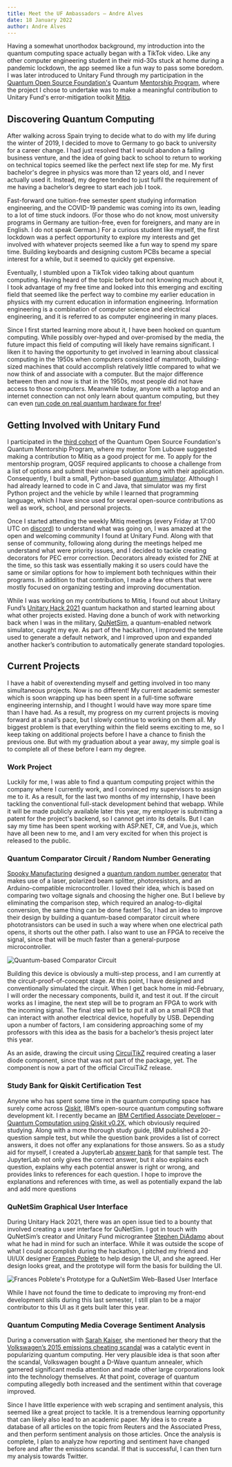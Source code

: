 ```yaml
---
title: Meet the UF Ambassadors – Andre Alves
date: 18 January 2022
author: Andre Alves
---
```


Having a somewhat unorthodox background, my introduction into the quantum computing space actually began with a TikTok video.
Like any other computer engineering student in their mid-30s stuck at home during a pandemic lockdown, the app seemed like a fun way to pass some boredom. 
I was later introduced to Unitary Fund through my participation in the [Quantum Open Source Foundation's](https://qosf.org/) Quantum [Mentorship Program](https://qosf.org/qc_mentorship/), where the project I chose to undertake was to make a meaningful contribution to Unitary Fund's error-mitigation toolkit [Mitiq](https://github.com/unitaryfund/mitiq).

## Discovering Quantum Computing

After walking across Spain trying to decide what to do with my life during the winter of 2019, I decided to move to Germany to go back to university for a career change.
I had just resolved that I would abandon a failing business venture, and the idea of going back to school to return to working on technical topics seemed like the perfect next life step for me.
My first bachelor's degree in physics was more than 12 years old, and I never actually used it.
Instead, my degree tended to just fulfil the requirement of me having a bachelor’s degree to start each job I took.

Fast-forward one tuition-free semester spent studying information engineering, and the COVID-19 pandemic was coming into its own, leading to a lot of time stuck indoors.
(For those who do not know, most university programs in Germany are tuition-free, even for foreigners, and many are in English.
I do not speak German.)
For a curious student like myself, the first lockdown was a perfect opportunity to explore my interests and get involved with whatever projects seemed like a fun way to spend my spare time.
Building keyboards and designing custom PCBs became a special interest for a while, but it seemed to quickly get expensive.

Eventually, I stumbled upon a TikTok video talking about quantum computing.
Having heard of the topic before but not knowing much about it, I took advantage of my free time and looked into this emerging and exciting field that seemed like the perfect way to combine my earlier education in physics with my current education in information engineering.
Information engineering is a combination of computer science and electrical engineering, and it is referred to as computer engineering in many places.

Since I first started learning more about it, I have been hooked on quantum computing.
While possibly over-hyped and over-promised by the media, the future impact this field of computing will likely have remains significant.
I liken it to having the opportunity to get involved in learning about classical computing in the 1950s when computers consisted of mammoth, building-sized machines that could accomplish relatively little compared to what we now think of and associate with a computer.
But the major difference between then and now is that in the 1950s, most people did not have access to those computers.
Meanwhile today, anyone with a laptop and an internet connection can not only learn about quantum computing, but they can even [run code on real quantum hardware for free](https://quantum-computing.ibm.com/)!

## Getting Involved with Unitary Fund

I participated in the [third cohort](https://qosf.org/mentorship_cohort_3/) of the Quantum Open Source Foundation's Quantum Mentorship Program, where my mentor Tom Lubowe suggested making a contribution to Mitiq as a good project for me.
To apply for the mentorship program, QOSF required applicants to choose a challenge from a list of options and submit their unique solution along with their application.
Consequently, I built a small, Python-based [quantum simulator](https://github.com/andre-a-alves/QOSF-Mentorship-Submission-Quantum-Simulator).
Although I had already learned to code in C and Java, that simulator was my first Python project and the vehicle by while I learned that programming language, which I have since used for several open-source contributions as well as work, school, and personal projects.

Once I started attending the weekly Mitiq meetings (every Friday at 17:00 UTC on [discord](http://discord.unitary.fund/)) to understand what was going on, I was amazed at the open and welcoming community I found at Unitary Fund.
Along with that sense of community, following along during the meetings helped me understand what were priority issues, and I decided to tackle creating decorators for PEC error correction.
Decorators already existed for ZNE at the time, so this task was essentially making it so users could have the same or similar options for how to implement both techniques within their programs.
In addition to that contribution, I made a few others that were mostly focused on organizing testing and improving documentation.

While I was working on my contributions to Mitiq, I found out about Unitary Fund’s [Unitary Hack 2021](https://unitaryfund.github.io/unitaryhack/) quantum hackathon and started learning about what other projects existed.
Having done a bunch of work with networking back when I was in the military, [QuNetSim](https://github.com/tqsd/QuNetSim), a quantum-enabled network simulator, caught my eye.
As part of the hackathon, I improved the template used to generate a default network, and I improved upon and expanded another hacker’s contribution to automatically generate standard topologies.

## Current Projects

I have a habit of overextending myself and getting involved in too many simultaneous projects.
Now is no different!
My current academic semester which is soon wrapping up has been spent in a full-time software engineering internship, and I thought I would have way more spare time than I have had.
As a result, my progress on my current projects is moving forward at a snail’s pace, but I slowly continue to working on them all.
My biggest problem is that everything within the field seems exciting to me, so I keep taking on additional projects before I have a chance to finish the previous one.
But with my graduation about a year away, my simple goal is to complete all of these before I earn my degree.

### Work Project

Luckily for me, I was able to find a quantum computing project within the company where I currently work, and I convinced my supervisors to assign me to it.
As a result, for the last two months of my internship, I have been tackling the conventional full-stack development behind that webapp.
While it will be made publicly available later this year, my employer is submitting a patent for the project's backend, so I cannot get into its details.
But I can say my time has been spent working with ASP.NET, C#, and Vue.js, which have all been new to me, and I am very excited for when this project is released to the public.

### Quantum Comparator Circuit / Random Number Generating

[Spooky Manufacturing](https://www.spookymanufacturing.com/) designed a [quantum random number generator](https://www.spookymanufacturing.com/QRNG/) that makes use of a laser, polarized beam splitter, photoresistors, and an Arduino-compatible microcontroller.
I loved their idea, which is based on comparing two voltage signals and choosing the higher one.
But I believe by eliminating the comparison step, which required an analog-to-digital conversion, the same thing can be done faster!
So, I had an idea to improve their design by building a quantum-based comparator circuit where phototransistors can be used in such a way where when one electrical path opens, it shorts out the other path.
I also want to use an FPGA to receive the signal, since that will be much faster than a general-purpose microcontroller.

![Quantum-based Comparator Circuit](../../images/ambassador_alves_intro_circuit.png)

Building this device is obviously a multi-step process, and I am currently at the circuit-proof-of-concept stage.
At this point, I have designed and conventionally simulated the circuit.
When I get back home in mid-February, I will order the necessary components, build it, and test it out.
If the circuit works as I imagine, the next step will be to program an FPGA to work with the incoming signal.
The final step will be to put it all on a small PCB that can interact with another electrical device, hopefully by USB.
Depending upon a number of factors, I am considering approaching some of my professors with this idea as the basis for a bachelor’s thesis project later this year.

As an aside, drawing the circuit using [CircuiTikZ](https://github.com/circuitikz/circuitikz) required creating a laser diode component, since that was not part of the package, yet.
The component is now a part of the official CircuiTikZ release.

### Study Bank for Qiskit Certification Test

Anyone who has spent some time in the quantum computing space has surely come across [Qiskit](https://qiskit.org/), IBM’s open-source quantum computing software development kit.
I recently became an [IBM Certified Associate Developer – Quantum Computation using Qiskit v0.2X](https://www.ibm.com/training/certification/C0010300), which obviously required studying.
Along with a more thorough study guide, IBM published a 20-question sample test, but while the question bank provides a list of correct answers, it does not offer any explanations for those answers.
So as a study aid for myself, I created a JupyterLab [answer bank](https://github.com/andre-a-alves/qiskit-sample-test-answers) for that sample test.
The JupyterLab not only gives the correct answer, but it also explains each question, explains why each potential answer is right or wrong, and provides links to references for each question.
I hope to improve the explanations and references with time, as well as potentially expand the lab and add more questions

### QuNetSim Graphical User Interface

During Unitary Hack 2021, there was an open issue tied to a bounty that involved creating a user interface for QuNetSim.
I got in touch with QuNetSim’s creator and Unitary Fund micrograntee [Stephen DiAdamo](https://scholar.google.ca/citations?user=k9O1vSwAAAAJ&hl=en) about what he had in mind for such an interface.
While it was outside the scope of what I could accomplish during the hackathon, I pitched my friend and UI/UX designer [Frances Poblete](http://francespoblete.com) to help design the UI, and she agreed.
Her design looks great, and the prototype will form the basis for building the UI.

![Frances Poblete's Prototype for a QuNetSim Web-Based User Interface](../../images/ambassador_alves_intro_QuNetSim_UI.png)

While I have not found the time to dedicate to improving my front-end development skills during this last semester, I still plan to be a major contributor to this UI as it gets built later this year.

### Quantum Computing Media Coverage Sentiment Analysis

During a conversation with [Sarah Kaiser](https://www.sckaiser.com/), she mentioned her theory that the [Volkswagen’s 2015 emissions cheating scandal](https://en.wikipedia.org/wiki/Volkswagen_emissions_scandal) was a catalytic event in popularizing quantum computing.
Her very plausible idea is that soon after the scandal, Volkswagen bought a D-Wave quantum annealer, which garnered significant media attention and made other large corporations look into the technology themselves.
At that point, coverage of quantum computing allegedly both increased and the sentiment within that coverage improved.

Since I have little experience with web scraping and sentiment analysis, this seemed like a great project to tackle.
It is a tremendous learning opportunity that can likely also lead to an academic paper.
My idea is to create a database of all articles on the topic from Reuters and the Associated Press, and then perform sentiment analysis on those articles.
Once the analysis is complete, I plan to analyze how reporting and sentiment have changed before and after the emissions scandal.
If that is successful, I can then turn my analysis towards Twitter.
